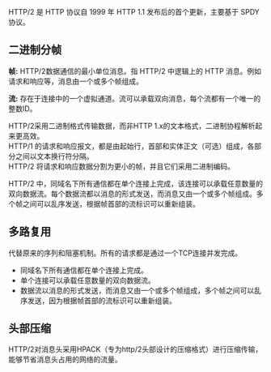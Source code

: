 HTTP/2 是 HTTP 协议自 1999 年 HTTP 1.1 发布后的首个更新，主要基于 SPDY 协议。

## 二进制分帧
**帧:** HTTP/2数据通信的最小单位消息。指 HTTP/2 中逻辑上的 HTTP 消息。例如请求和响应等，消息由一个或多个帧组成。  

**流:** 存在于连接中的一个虚拟通道。流可以承载双向消息，每个流都有一个唯一的整数ID。

HTTP/2采用二进制格式传输数据，而非HTTP 1.x的文本格式，二进制协程解析起来更高效。  
HTTP/1 的请求和响应报文，都是由起始行，首部和实体正文（可选）组成，各部分之间以文本换行符分隔。  
HTTP/2 将请求和响应数据分割为更小的帧，并且它们采用二进制编码。

HTTP/2 中，同域名下所有通信都在单个连接上完成，该连接可以承载任意数量的双向数据流。每个数据流都以消息的形式发送，而消息又由一个或多个帧组成。多个帧之间可以乱序发送，根据帧首部的流标识可以重新组装。

## 多路复用
代替原来的序列和阻塞机制。所有的请求都是通过一个TCP连接并发完成。

- 同域名下所有通信都在单个连接上完成。
- 单个连接可以承载任意数量的双向数据流。
- 数据流以消息的形式发送，而消息又由一个或多个帧组成，多个帧之间可以乱序发送，因为根据帧首部的流标识可以重新组装。

## 头部压缩
HTTP/2对消息头采用HPACK（专为http/2头部设计的压缩格式）进行压缩传输，能够节省消息头占用的网络的流量。